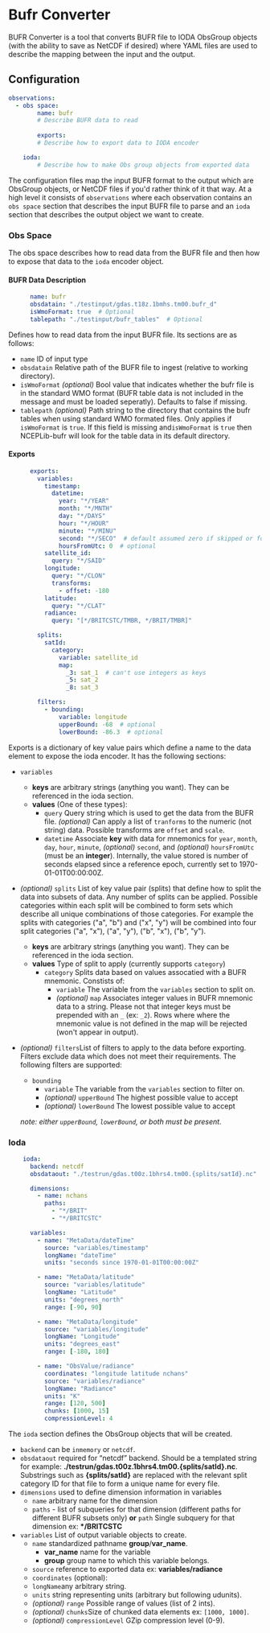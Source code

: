 # Bufr Converter

BUFR Converter is a tool that converts BUFR file to IODA ObsGroup objects (with the ability to save 
as NetCDF if desired) where YAML files are used to describe the mapping between the input and the 
output.

## Configuration

```yaml
observations:
  - obs space:
        name: bufr
        # Describe BUFR data to read
        
        exports:
        # Describe how to export data to IODA encoder

    ioda:
        # Describe how to make Obs group objects from exported data
```

The configuration files map the input BUFR format to the output which are ObsGroup objects, or 
NetCDF files if you'd rather think of it that way. At a high level it consists of `observations` 
where each observation contains an `obs space` section that describes the input BUFR file to parse
and an `ioda` section that describes the output object we want to create.

### Obs Space

The obs space describes how to read data from the BUFR file and then how to expose that data to the
`ioda` encoder object.

#### BUFR Data Description

```yaml
      name: bufr
      obsdatain: "./testinput/gdas.t18z.1bmhs.tm00.bufr_d"
      isWmoFormat: true  # Optional
      tablepath: "./testinput/bufr_tables"  # Optional
```

Defines how to read data from the input BUFR file. Its sections are as follows:

* `name` ID of input type
* `obsdatain` Relative path of the BUFR file to ingest (relative to working directory).
* `isWmoFormat` _(optional)_ Bool value that indicates whether the bufr file is in the standard WMO 
   format (BUFR table data is not included in the message and must be loaded seperatly). Defaults
   to false if missing.
* `tablepath` _(optional)_ Path string to the directory that contains the bufr tables when using 
   standard WMO formated files. Only applies if `isWmoFormat` is `true`. If this field is missing 
   and`isWmoFormat` is `true` then NCEPLib-bufr will look for the table data in its default
   directory.

#### Exports

```yaml
      exports:
        variables:
          timestamp:
            datetime:
              year: "*/YEAR"
              month: "*/MNTH"
              day: "*/DAYS"
              hour: "*/HOUR"
              minute: "*/MINU"
              second: "*/SECO"  # default assumed zero if skipped or found as missing
              hoursFromUtc: 0  # optional
          satellite_id:
            query: "*/SAID"
          longitude:
            query: "*/CLON"
            transforms:
              - offset: -180
          latitude:
            query: "*/CLAT"
          radiance:
            query: "[*/BRITCSTC/TMBR, */BRIT/TMBR]"

        splits:
          satId:
            category:
              variable: satellite_id
              map:
                _3: sat_1  # can't use integers as keys
                _5: sat_2
                _8: sat_3

        filters:
          - bounding:
              variable: longitude
              upperBound: -68  # optional
              lowerBound: -86.3  # optional
```
Exports is a dictionary of key value pairs which define a name to the data element to expose the 
ioda encoder. It has the following sections:


* `variables`
  * **keys** are arbitrary strings (anything you want). They can be referenced in the ioda section.
  * **values** (One of these types):
    * `query` Query string which is used to get the data from the BUFR file. _(optional)_ Can 
      apply a list of `tranforms` to the numeric (not string) data. Possible transforms are 
      `offset` and `scale`.
    * `datetime` Associate **key** with data for mnemonics for `year`, `month`, `day`, `hour`,
      `minute`, _(optional)_ `second`, and _(optional)_ `hoursFromUtc` (must be an **integer**).
      Internally, the value stored is number of seconds elapsed since a reference epoch, currently
      set to 1970-01-01T00:00:00Z.
      

* _(optional)_ `splits` List of key value pair (splits) that define how to split the data into 
  subsets of data. Any number of splits can be applied. Possible categories within each split will 
  be combined to form sets which describe all unique combinations of those categories. For example 
  the splits with categories ("a", "b") and ("x", "y") will be combined into four split categories 
  ("a", "x"), ("a", "y"), ("b", "x"), ("b", "y").
  * **keys** are arbitrary strings (anything you want). They can be referenced in the ioda section.
  * **values** Type of split to apply (currently supports `category`)
    * `category` Splits data based on values assocatied with a BUFR mnemonic. Constists of:
      * `variable` The variable from the `variables` section to split on.
      * _(optional)_ `map` Associates integer values in BUFR mnemonic data to a string. Please not 
        that integer keys must be prepended with an `_` (ex: `_2`). Rows where where the mnemonic 
        value is not defined in the map will be rejected (won't appear in output).
  

* _(optional)_ `filters`List of filters to apply to the data before exporting. Filters exclude data
  which does not meet their requirements. The following filters are supported:
    * `bounding`
      * `variable` The variable from the `variables` section to filter on.
      * _(optional)_ `upperBound` The highest possible value to accept
      * _(optional)_ `lowerBound` The lowest possible value to accept
  
    _note: either `upperBound`, `lowerBound`, or both must be present._
        

### Ioda

```yaml
    ioda:
      backend: netcdf
      obsdataout: "./testrun/gdas.t00z.1bhrs4.tm00.{splits/satId}.nc"

      dimensions:
        - name: nchans
          paths:
            - "*/BRIT"
            - "*/BRITCSTC"

      variables:
        - name: "MetaData/dateTime"
          source: "variables/timestamp"
          longName: "dateTime"
          units: "seconds since 1970-01-01T00:00:00Z"

        - name: "MetaData/latitude"
          source: "variables/latitude"
          longName: "Latitude"
          units: "degrees_north"
          range: [-90, 90]

        - name: "MetaData/longitude"
          source: "variables/longitude"
          longName: "Longitude"
          units: "degrees_east"
          range: [-180, 180]

        - name: "ObsValue/radiance"
          coordinates: "longitude latitude nchans"
          source: "variables/radiance"
          longName: "Radiance"
          units: "K"
          range: [120, 500]
          chunks: [1000, 15]
          compressionLevel: 4
```

The `ioda` section defines the ObsGroup objects that will be created. 

* `backend` can be `inmemory` or `netcdf`.
* `obsdataout` required for “netcdf” backend. Should be a templated string for example: 
  **./testrun/gdas.t00z.1bhrs4.tm00.{splits/satId}.nc**. Substrings such as **{splits/satId}** are 
  replaced with the relevant split category ID for that file to form a unique name for every file.
* `dimensions` used to define dimension information in variables
    * `name` arbitrary name for the dimension
    * `paths` - list of subqueries for that dimension (different paths for different BUFR subsets only) **or** `path` Single subquery for that dimension ex:
       **\*/BRITCSTC**
* `variables` List of output variable objects to create.
  * `name` standardized pathname **group**/**var_name**. 
    * **var_name** name for the variable
    * **group** group name to which this variable belongs.
  * `source` reference to exported data ex: **variables/radiance**
  * `coordinates` (optional):
  * `longName`any arbitrary string.
  * `units` string representing units (arbitrary but following udunits).
  * _(optional)_ `range` Possible range of values (list of 2 ints).
  * _(optional)_ `chunks`Size of chunked data elements ex: `[1000, 1000]`.
  * _(optional)_ `compressionLevel` GZip compression level (0-9).
  
